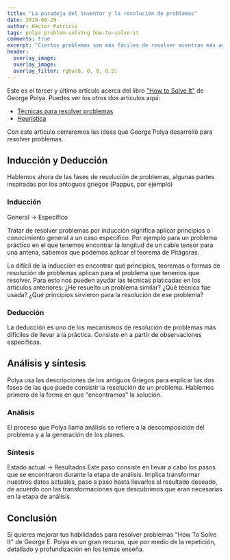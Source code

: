```yaml
---
title: "La paradoja del inventor y la resolución de problemas"
date: 2019-09-29
author: Héctor Patricio
tags: polya problem-solving how-to-solve-it
comments: true
excerpt: "Ciertos problemas son más fáciles de resolver mientras más ambiciosos sean. Hablemos de esto."
header:
  overlay_image: 
  overlay_image: 
  overlay_filter: rgba(0, 0, 0, 0.5) 
---
```


Este es el tercer y último artículo acerca del libro ["How to Solve It"]()
de George Polya. Puedes ver los otros dos artículos aquí:

- [Técnicas para resolver problemas](/2019/09/01/?)
- [Heurística](/2019/09/30/)

<!-- Ahora hablemos del paradoja del inventor que de seguro has visto: hay
problemas que mientras más información desconocida haya, más probable
es que se llegue a la solución. -->

Con este artículo cerraremos las ideas que George Polya desarrolló para resolver problemas.


## Inducción y Deducción

Hablemos ahora de las fases de resolución de problemas, algunas partes inspiradas por los antoguos griegos (Pappus, por ejemplo)

### Inducción
General -> Específico

Tratar de resolver problemas por inducción significa aplicar principios o
conocimiento general a un caso específico. Por ejemplo para un problema
práctico en el que tenemos encontrar la longitud de un cable tensor para una
antena, sabemos que podemos aplicar el teorema de
Pitágoras.

Lo difícil de la inducción es encontrar qué principios, teoremas o formas 
de resolución de problemas aplican para el problema que tenemos que resolver. Para esto nos pueden ayudar las técnicas platicadas en los artículos anteriores: ¿He resuelto un problema similar? ¿Qué técnica fue usada? ¿Qué principios sirvieron para la resolución de ese problema?

### Deducción

La deducción es uno de los mecanismos de resolución de problemas más difíciles de llevar a la práctica.
Consiste en a partir de observaciones específicas.

## Análisis y síntesis

Polya usa las descripciones de los antiguos Griegos para explicar las dos fases de las que puede consistir la resolución de un problema. Hablemos primero de la forma en que "encontramos" la solución.

### Análisis

El proceso que Polya llama análisis se refiere a la descomposición del problema y a la generación de los planes.

### Síntesis

Estado actual -> Resultados
Este paso consiste en llevar a cabo los pasos que se encontraron durante la etapa de análisis. Implica transformar nuestros datos actuales, paso a paso hasta llevarlos al resultado deseado, de acuerdo con las transformaciones que descubrimos que eran necesarias en la etapa de análisis.


## Conclusión

Si quieres mejorar tus habilidades para resolver problemas "How To Solve It" de George E. Polya es un gran recurso, que por medio de la repetición, detallado y profundización en los temas enseña.
